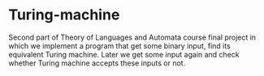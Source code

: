 # Turing-machine
Second part of Theory of Languages and Automata course final project in which we implement a program that get some binary input, find its equivalent Turing machine. Later we get some input again and check whether Turing machine accepts these inputs or not.
